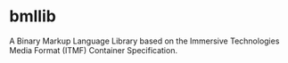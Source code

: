 # bmllib

A Binary Markup Language Library based on the Immersive Technologies Media Format (ITMF) Container Specification.
